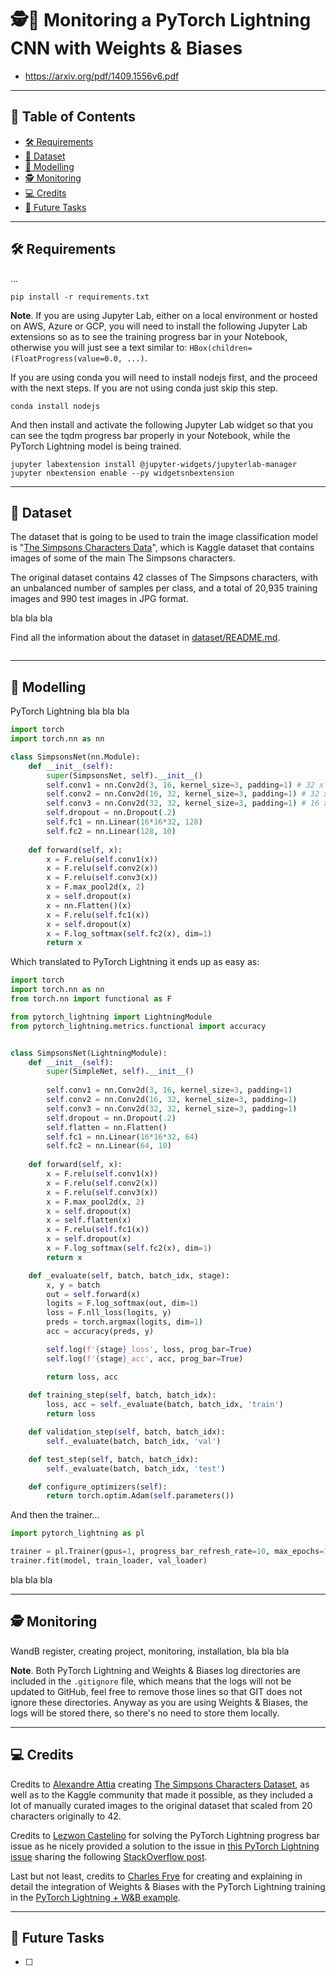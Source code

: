 # :detective::robot: Monitoring a PyTorch Lightning CNN with Weights & Biases

- https://arxiv.org/pdf/1409.1556v6.pdf

---

## :closed_book: Table of Contents

- [:hammer_and_wrench: Requirements](#hammer_and_wrench-requirements)
- [:open_file_folder: Dataset](#open_file_folder-dataset)
- [:robot: Modelling](#robot-modelling)
- [:detective: Monitoring](#detective-monitoring)
- [:computer: Credits](#computer-credits)
- [:crystal_ball: Future Tasks](#crystal_ball-future-tasks)

---

## :hammer_and_wrench: Requirements

...

```
pip install -r requirements.txt
```

__Note__. If you are using Jupyter Lab, either on a local environment or hosted on AWS, Azure or GCP, you will 
need to install the following Jupyter Lab extensions so as to see the training progress bar in your Notebook, otherwise
you will just see a text similar to: `HBox(children=(FloatProgress(value=0.0, ...)`.

If you are using conda you will need to install nodejs first, and the proceed with the next steps. If you are not
using conda just skip this step.

```
conda install nodejs
```

And then install and activate the following Jupyter Lab widget so that you can see the tqdm progress bar properly
in your Notebook, while the PyTorch Lightning model is being trained.

```
jupyter labextension install @jupyter-widgets/jupyterlab-manager
jupyter nbextension enable --py widgetsnbextension
```

---

## :open_file_folder: Dataset

The dataset that is going to be used to train the image classification model is 
"[The Simpsons Characters Data](https://www.kaggle.com/alexattia/the-simpsons-characters-dataset)", 
which is Kaggle dataset that contains images of some of the main The Simpsons characters.

The original dataset contains 42 classes of The Simpsons characters, with an unbalanced number of samples per 
class, and a total of 20,935 training images and 990 test images in JPG format.

bla bla bla

Find all the information about the dataset in [dataset/README.md](https://github.com/alvarobartt/serving-tensorflow-models/tree/master/dataset).

![]()

---

## :robot: Modelling

PyTorch Lightning bla bla bla

```python
import torch
import torch.nn as nn

class SimpsonsNet(nn.Module):
    def __init__(self):
        super(SimpsonsNet, self).__init__()
        self.conv1 = nn.Conv2d(3, 16, kernel_size=3, padding=1) # 32 x 32
        self.conv2 = nn.Conv2d(16, 32, kernel_size=3, padding=1) # 32 x 32
        self.conv3 = nn.Conv2d(32, 32, kernel_size=3, padding=1) # 16 x 16
        self.dropout = nn.Dropout(.2)
        self.fc1 = nn.Linear(16*16*32, 128)
        self.fc2 = nn.Linear(128, 10)
        
    def forward(self, x):
        x = F.relu(self.conv1(x))
        x = F.relu(self.conv2(x))
        x = F.relu(self.conv3(x))
        x = F.max_pool2d(x, 2)
        x = self.dropout(x)
        x = nn.Flatten()(x)
        x = F.relu(self.fc1(x))
        x = self.dropout(x)
        x = F.log_softmax(self.fc2(x), dim=1)
        return x
```

Which translated to PyTorch Lightning it ends up as easy as:

```python
import torch
import torch.nn as nn
from torch.nn import functional as F

from pytorch_lightning import LightningModule
from pytorch_lightning.metrics.functional import accuracy


class SimpsonsNet(LightningModule):
    def __init__(self):
        super(SimpleNet, self).__init__()
        
        self.conv1 = nn.Conv2d(3, 16, kernel_size=3, padding=1)
        self.conv2 = nn.Conv2d(16, 32, kernel_size=3, padding=1)
        self.conv3 = nn.Conv2d(32, 32, kernel_size=3, padding=1)
        self.dropout = nn.Dropout(.2)
        self.flatten = nn.Flatten()
        self.fc1 = nn.Linear(16*16*32, 64)
        self.fc2 = nn.Linear(64, 10)
        
    def forward(self, x):
        x = F.relu(self.conv1(x))
        x = F.relu(self.conv2(x))
        x = F.relu(self.conv3(x))
        x = F.max_pool2d(x, 2)
        x = self.dropout(x)
        x = self.flatten(x)
        x = F.relu(self.fc1(x))
        x = self.dropout(x)
        x = F.log_softmax(self.fc2(x), dim=1)
        return x

    def _evaluate(self, batch, batch_idx, stage):
        x, y = batch
        out = self.forward(x)
        logits = F.log_softmax(out, dim=1)
        loss = F.nll_loss(logits, y)
        preds = torch.argmax(logits, dim=1)
        acc = accuracy(preds, y)

        self.log(f'{stage}_loss', loss, prog_bar=True)
        self.log(f'{stage}_acc', acc, prog_bar=True)

        return loss, acc
    
    def training_step(self, batch, batch_idx):
        loss, acc = self._evaluate(batch, batch_idx, 'train')
        return loss

    def validation_step(self, batch, batch_idx):
        self._evaluate(batch, batch_idx, 'val')

    def test_step(self, batch, batch_idx):
        self._evaluate(batch, batch_idx, 'test')

    def configure_optimizers(self):
        return torch.optim.Adam(self.parameters())
```

And then the trainer...

```python
import pytorch_lightning as pl

trainer = pl.Trainer(gpus=1, progress_bar_refresh_rate=10, max_epochs=10)
trainer.fit(model, train_loader, val_loader)
```

bla bla bla

---

## :detective: Monitoring

WandB register, creating project, monitoring, installation, bla bla bla

__Note__. Both PyTorch Lightning and Weights & Biases log directories are included in the `.gitignore` file, which means
that the logs will not be updated to GitHub, feel free to remove those lines so that GIT does not ignore these directories.
Anyway as you are using Weights & Biases, the logs will be stored there, so there's no need to store them locally.

---

## :computer: Credits

Credits to [Alexandre Attia](https://github.com/alexattia) creating [The Simpsons Characters Dataset](https://www.kaggle.com/alexattia/the-simpsons-characters-dataset), 
as well as to the Kaggle community that made it possible, as they included a lot of manually curated images to the 
original dataset that scaled from 20 characters originally to 42.

Credits to [Lezwon Castelino](https://github.com/lezwon) for solving the PyTorch Lightning progress bar issue as he 
nicely provided a solution to the issue in [this PyTorch Lightning issue](https://github.com/PyTorchLightning/pytorch-lightning/issues/1112)
sharing the following [StackOverflow post](https://stackoverflow.com/questions/60656978/display-tqdm-in-aws-sagemakers-jupyterlab).

Last but not least, credits to [Charles Frye](https://github.com/charlesfrye) for creating and explaining in detail the integration
of Weights & Biases with the PyTorch Lightning training in the [PyTorch Lightning + W&B example](https://github.com/wandb/examples/blob/master/colabs/pytorch-lightning/Supercharge_your_Training_with_Pytorch_Lightning_%2B_Weights_%26_Biases.ipynb).

---

## :crystal_ball: Future Tasks

- [ ] 